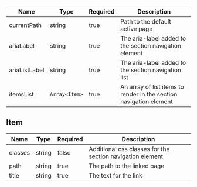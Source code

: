 | Name          | Type          | Required | Description                                                        |
| ------------- | ------------- | -------- | ------------------------------------------------------------------ |
| currentPath   | string        | true     | Path to the default active page                                    |
| ariaLabel     | string        | true     | The aria-label added to the section navigation element             |
| ariaListLabel | string        | true     | The aria-label added to the section navigation list                |
| itemsList     | `Array<Item>` | true     | An array of list items to render in the section navigation element |

## Item

| Name    | Type   | Required | Description                                               |
| ------- | ------ | -------- | --------------------------------------------------------- |
| classes | string | false    | Additional css classes for the section navigation element |
| path    | string | true     | The path to the linked page                               |
| title   | string | true     | The text for the link                                     |
